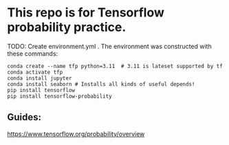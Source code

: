 # This repo is for Tensorflow probability practice.

TODO: Create environment.yml .    The environment was constructed with these commands:

```
conda create --name tfp python=3.11  # 3.11 is lateset supported by tf
conda activate tfp
conda install jupyter
conda install seaborn # Installs all kinds of useful depends!
pip install tensorflow 
pip install tensorflow-probability
```


## Guides:

https://www.tensorflow.org/probability/overview